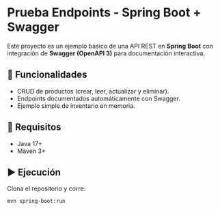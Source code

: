 # Prueba Endpoints - Spring Boot + Swagger

Este proyecto es un ejemplo básico de una API REST en **Spring Boot** con integración de **Swagger (OpenAPI 3)** para documentación interactiva.

## 📌 Funcionalidades
- CRUD de productos (crear, leer, actualizar y eliminar).
- Endpoints documentados automáticamente con Swagger.
- Ejemplo simple de inventario en memoria.

## 🚀 Requisitos
- Java 17+
- Maven 3+

## ▶️ Ejecución
Clona el repositorio y corre:

```bash
mvn spring-boot:run
